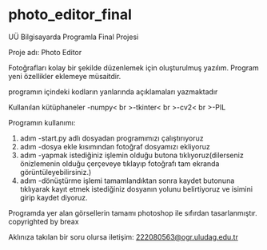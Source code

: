 # photo_editor_final
UÜ Bilgisayarda Programla Final Projesi

Proje adı: Photo Editor

Fotoğrafları kolay bir şekilde düzenlemek için oluşturulmuş yazılım.
Program yeni özellikler eklemeye müsaitdir.

programın içindeki kodların yanlarında açıklamaları yazmaktadır

Kullanılan kütüphaneler
-numpy< br >-tkinter< br >-cv2< br >-PIL

Programın kullanımı:
1. adım -start.py adlı dosyadan programımızı çalıştırıyoruz
2. adım -dosya ekle kısımından fotoğraf dosyamızı ekliyoruz
3. adım -yapmak istediğiniz işlemin olduğu butona tıklıyoruz(dilerseniz önizlemenin olduğu çerçeveye tıklayıp fotoğrafı tam ekranda görüntüleyebilirsiniz.)
4. adım -dönüştürme işlemi tamamlandıktan sonra kaydet butonuna tıklıyarak kayıt etmek istediğiniz dosyanın yolunu belirtiyoruz ve isimini girip kaydet diyoruz.

Programda yer alan görsellerin tamamı photoshop ile sıfırdan tasarlanmıştır.
copyrighted by breax

Aklınıza takılan bir soru olursa iletişim: 222080563@ogr.uludag.edu.tr

